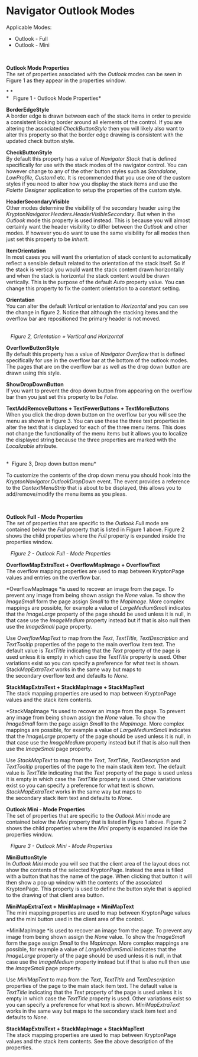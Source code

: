 # Navigator Outlook Modes  
  
Applicable Modes:  
* Outlook - Full
* Outlook - Mini

 

**Outlook Mode Properties**  
The set of properties associated with the *Outlook* modes can be seen in Figure
1 as they appear in the properties window.  
  
* *  
*   Figure 1 - Outlook Mode Properties*  
  
  
**BorderEdgeStyle**  
A border edge is drawn between each of the stack items in order to provide a
consistent looking border around all elements of the control. If you are
altering the associated *CheckButtonStyle* then you will likely also want to
alter this property so that the border edge drawing is consistent with the
updated check button style.  
  
  
**CheckButtonStyle**  
By default this property has a value of *Navigator Stack* that is defined
specifically for use with the stack modes of the navigator control. You can
however change to any of the other button styles such as *Standalone*,
*LowProfile*, *Custom1* etc. It is recommended that you use one of the custom
styles if you need to alter how you display the stack items and use the *Palette
Designer* application to setup the properties of the custom style.

**HeaderSecondaryVisible**  
Other modes determine the visibility of the secondary header using the
*KryptonNavigator.Headers.HeaderVisibleSecondary*. But when in the *Outlook*
mode this property is used instead. This is because you will almost certainly
want the header visibility to differ between the *Outlook* and other modes. If
however you do want to use the same visibility for all modes then just set this
property to be *Inherit*.

**ItemOrientation**  
In most cases you will want the orientation of stack content to automatically
reflect a sensible default related to the orientation of the stack itself. So if
the stack is vertical you would want the stack content drawn horizontally and
when the stack is horizontal the stack content would be drawn vertically. This
is the purpose of the default *Auto* property value. You can change this
property to fix the content orientation to a constant setting.

  
**Orientation**  
You can alter the default *Vertical* orientation to *Horizontal* and you can see
the change in figure 2. Notice that although the stacking items and the overflow
bar are repositioned the primary header is not moved.  
  
   
   *Figure 2, Orientation = Vertical and Horizontal*

  
**OverflowButtonStyle**  
By default this property has a value of *Navigator Overflow* that is defined
specifically for use in the overflow bar at the bottom of the outlook modes. The
pages that are on the overflow bar as well as the drop down button are drawn
using this style.  
  
  
**ShowDropDownButton**  
If you want to prevent the drop down button from appearing on the overflow bar
then you just set this property to be *False*.  
  
  
**TextAddRemoveButtons + TextFewerButtons + TextMoreButtons**  
When you click the drop down button on the overflow bar you will see the menu as
shown in figure 3. You can use these the three text properties in alter the text
that is displayed for each of the three menu items. This does not change the
functionality of the menu items but it allows you to localize the displayed
string because the three properties are marked with the *Localizable* attribute.

   
*  Figure 3, Drop down button menu*  
  
To customize the contents of the drop down menu you should hook into the
*KryptonNavigator.OutlookDropDown* event. The event provides a reference to the
*ContextMenuStrip* that is about to be displayed, this allows you to
add/remove/modify the menu items as you pleas.

 

**Outlook Full - Mode Properties**  
The set of properties that are specific to the *Outlook Full* mode are contained
below the *Full* property that is listed in Figure 1 above. Figure 2 shows the
child properties where the *Full* property is expanded inside the properties
window.

   *Figure 2 - Outlook Full - Mode Properties*  
  
  
**OverflowMapExtraText + OverflowMapImage + OverflowText**  
The overflow mapping properties are used to map between KryptonPage values and
entries on the overflow bar.  
  
*OverflowMapImage *is used to recover an image from the page. To prevent any
image from being shown assign the *None* value. To show the *ImageSmall* form
the page assign *Small* to the *MapImage*. More complex mappings are possible,
for example a value of *LargeMediumSmall* indicates that the *ImageLarge*
property of the page should be used unless it is null, in that case use the
*ImageMedium* property instead but if that is also null then use the
*ImageSmall* page property.  
  
Use *OverflowMapText* to map from the *Text*, *TextTitle, TextDescription* and
*TextTooltip* properties of the page to the main overflow item text. The default
value is *TextTitle* indicating that the *Text* property of the page is used
unless it is empty in which case the *TextTitle* property is used. Other
variations exist so you can specify a preference for what text is shown.
Stack*MapExtraText* works in the same way but maps to the secondary overflow
text and defaults to *None*.  
  
  
**StackMapExtraText + StackMapImage + StackMapText**  
The stack mapping properties are used to map between KryptonPage values and the
stack item contents.  
  
*StackMapImage *is used to recover an image from the page. To prevent any image
from being shown assign the *None* value. To show the *ImageSmall* form the page
assign *Small* to the *MapImage*. More complex mappings are possible, for
example a value of *LargeMediumSmall* indicates that the *ImageLarge* property
of the page should be used unless it is null, in that case use the *ImageMedium*
property instead but if that is also null then use the *ImageSmall* page
property.  
  
Use *StackMapText* to map from the *Text*, *TextTitle*, *TextDescription* and
*TextTooltip* properties of the page to the main stack item text. The default
value is *TextTitle* indicating that the *Text* property of the page is used
unless it is empty in which case the *TextTitle* property is used. Other
variations exist so you can specify a preference for what text is shown.
*StackMapExtraText* works in the same way but maps to the secondary stack item
text and defaults to *None*.  
  
  
**Outlook Mini - Mode Properties**  
The set of properties that are specific to the *Outlook Mini* mode are contained
below the *Mini* property that is listed in Figure 1 above. Figure 2 shows the
child properties where the *Mini* property is expanded inside the properties
window.  
  
  
   *Figure 3 - Outlook Mini - Mode Properties*

  
**MiniButtonStyle**  
In *Outlook Mini* mode you will see that the client area of the layout does not
show the contents of the selected KryptonPage. Instead the area is filled with a
button that has the name of the page. When clicking that button it will then
show a pop up window with the contents of the associated KryptonPage. This
property is used to define the button style that is applied to the drawing of
that client area button.

  
**MiniMapExtraText + MiniMapImage + MiniMapText**  
The mini mapping properties are used to map between KryptonPage values and the
mini button used in the client area of the control.  
  
*MiniMapImage *is used to recover an image from the page. To prevent any image
from being shown assign the *None* value. To show the *ImageSmall* form the page
assign *Small* to the *MapImage*. More complex mappings are possible, for
example a value of *LargeMediumSmall* indicates that the *ImageLarge* property
of the page should be used unless it is null, in that case use the *ImageMedium*
property instead but if that is also null then use the *ImageSmall* page
property.  
  
Use *MiniMapText* to map from the *Text*, *TextTitle* and *TextDescription*
properties of the page to the main stack item text. The default value is
*TextTitle* indicating that the *Text* property of the page is used unless it is
empty in which case the *TextTitle* property is used. Other variations exist so
you can specify a preference for what text is shown. *MiniMapExtraText* works in
the same way but maps to the secondary stack item text and defaults to *None*.

  
**StackMapExtraText + StackMapImage + StackMapText**  
The stack mapping properties are used to map between KryptonPage values and the
stack item contents. See the above description of the properties.
